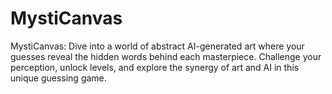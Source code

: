 # MystiCanvas
MystiCanvas: Dive into a world of abstract AI-generated art where your guesses reveal the hidden words behind each masterpiece. Challenge your perception, unlock levels, and explore the synergy of art and AI in this unique guessing game.
